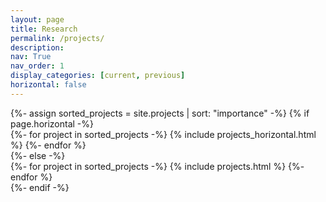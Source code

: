 ```yaml
---
layout: page
title: Research
permalink: /projects/
description:
nav: True
nav_order: 1
display_categories: [current, previous]
horizontal: false
---
```


<!-- pages/projects.md -->
<div class="projects">
  <!-- Display all projects without categories -->
  {%- assign sorted_projects = site.projects | sort: "importance" -%}
  <!-- Generate cards for each project -->
  {% if page.horizontal -%}
  <div class="container">
    <div class="row row-cols-2">
      {%- for project in sorted_projects -%}
        {% include projects_horizontal.html %}
      {%- endfor %}
    </div>
  </div>
  {%- else -%}
  <div class="grid">
    {%- for project in sorted_projects -%}
      {% include projects.html %}
    {%- endfor %}
  </div>
  {%- endif -%}
</div>
